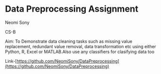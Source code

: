 # Data Preprocessing Assignment

Neomi Sony

CS-B

Aim: To Demonstrate data cleaning tasks such as missing value replacement, redundant value removal, data transformation etc using either Python, R, Excel or MATLAB.Also use any classifiers for clasifying data too

Link-[https://github.com/NeomiSony/DataPreprocessing](https://github.com/NeomiSony/DataPreprocessing)
